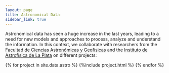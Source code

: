 ```yaml
---
layout: page
title: Astronomical Data
sidebar_link: true
---
```


Astronomical data has seen a huge increase in the last years, leading to a need for new models and approaches to process, analyze and understand the information. In this context, we collaborate with researchers from the [Facultad de Ciencias Astronómicas y Geofísicas](https://retroh.fcaglp.unlp.edu.ar/) and the [Instituto de Astrofísica de La Plata](https://ialp.fcaglp.unlp.edu.ar/) on different projects:


{% for project in site.data.astro %}
  {%include  project.html %}
{% endfor %}





